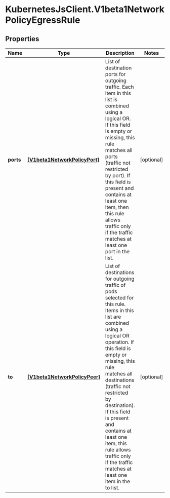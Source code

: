 # KubernetesJsClient.V1beta1NetworkPolicyEgressRule

## Properties
Name | Type | Description | Notes
------------ | ------------- | ------------- | -------------
**ports** | [**[V1beta1NetworkPolicyPort]**](V1beta1NetworkPolicyPort.md) | List of destination ports for outgoing traffic. Each item in this list is combined using a logical OR. If this field is empty or missing, this rule matches all ports (traffic not restricted by port). If this field is present and contains at least one item, then this rule allows traffic only if the traffic matches at least one port in the list. | [optional] 
**to** | [**[V1beta1NetworkPolicyPeer]**](V1beta1NetworkPolicyPeer.md) | List of destinations for outgoing traffic of pods selected for this rule. Items in this list are combined using a logical OR operation. If this field is empty or missing, this rule matches all destinations (traffic not restricted by destination). If this field is present and contains at least one item, this rule allows traffic only if the traffic matches at least one item in the to list. | [optional] 


